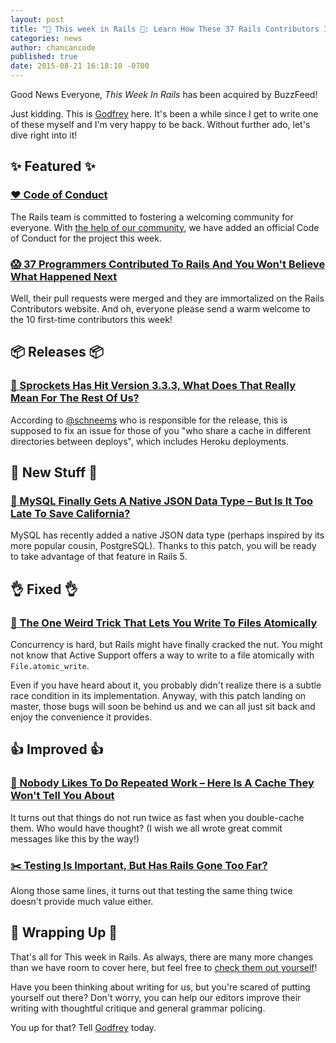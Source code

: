 ```yaml
---
layout: post
title: "🚂 This week in Rails 🚂: Learn How These 37 Rails Contributors Improved The Entire Framework In Just One Week"
categories: news
author: chancancode
published: true
date: 2015-08-21 16:18:10 -0700
---
```


Good News Everyone, _This Week In Rails_ has been acquired by BuzzFeed!

Just kidding. This is [Godfrey](https://twitter.com/chancancode) here. It's been a while since I get to write one of these myself and I'm very happy to be back. Without further ado, let's dive right into it!

## ✨ Featured ✨

### [❤️ Code of Conduct](https://rubyonrails.org/conduct)

The Rails team is committed to fostering a welcoming community for everyone. With [the help of our community](https://github.com/rails/rails/pull/21292), we have added an official Code of Conduct for the project this week.

### [😱 37 Programmers Contributed To Rails And You Won't Believe What Happened Next](http://contributors.rubyonrails.org/contributors/in-time-window/20150815-201508212000)

Well, their pull requests were merged and they are immortalized on the Rails Contributors website. And oh, everyone please send a warm welcome to the 10 first-time contributors this week!

## 📦 Releases 📦

### [📢 Sprockets Has Hit Version 3.3.3, What Does That Really Mean For The Rest Of Us?](https://github.com/rails/sprockets/releases/tag/v3.3.3)

According to [@schneems](https://twitter.com/schneems/status/634838940747300864) who is responsible for the release, this is supposed to fix an issue for those of you "who share a cache in different directories between deploys", which includes Heroku deployments.

## 💎 New Stuff 💎

### [💾 MySQL Finally Gets A Native JSON Data Type – But Is It Too Late To Save California?](https://github.com/rails/rails/pull/21110)

MySQL has recently added a native JSON data type (perhaps inspired by its more popular cousin, PostgreSQL). Thanks to this patch, you will be ready to take advantage of that feature in Rails 5.

## 👌 Fixed 👌

### [🎂 The One Weird Trick That Lets You Write To Files Atomically](https://github.com/rails/rails/pull/16245)

Concurrency is hard, but Rails might have finally cracked the nut. You might not know that Active Support offers a way to write to a file atomically with `File.atomic_write`.

Even if you have heard about it, you probably didn't realize there is a subtle race condition in its implementation. Anyway, with this patch landing on master, those bugs will soon be behind us and we can all just sit back and enjoy the convenience it provides.

## 👍 Improved 👍

### [🚨 Nobody Likes To Do Repeated Work – Here Is A Cache They Won't Tell You About](https://github.com/rails/rails/commit/ec9c6d5846a4048c131aae70c2d338d8a3896086)

It turns out that things do not run twice as fast when you double-cache them. Who would have thought? (I wish we all wrote great commit messages like this by the way!)

### [✂️ Testing Is Important, But Has Rails Gone Too Far?](https://github.com/rails/rails/pull/21106)

Along those same lines, it turns out that testing the same thing twice doesn't provide much value either.

## 🙈 Wrapping Up 🙈

That's all for This week in Rails. As always, there are many more changes than we have room to cover here, but feel free to [check them out yourself](https://github.com/rails/rails/compare/master@%7B2015-08-15%7D...@%7B2015-08-21%7D)!

Have you been thinking about writing for us, but you're scared of putting yourself out there? Don't worry, you can help our editors improve their writing with thoughtful critique and general grammar policing.

You up for that? Tell [Godfrey](mailto:godfreykfc@gmail.com) today.

